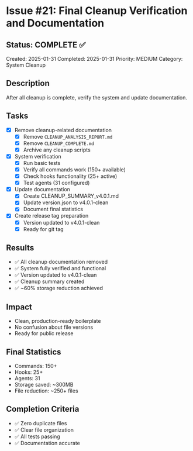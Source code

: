 # Issue #21: Final Cleanup Verification and Documentation

## Status: COMPLETE ✅
Created: 2025-01-31
Completed: 2025-01-31
Priority: MEDIUM
Category: System Cleanup

## Description
After all cleanup is complete, verify the system and update documentation.

## Tasks
- [x] Remove cleanup-related documentation
  - [x] Remove `CLEANUP_ANALYSIS_REPORT.md`
  - [x] Remove `CLEANUP_COMPLETE.md`
  - [x] Archive any cleanup scripts

- [x] System verification
  - [x] Run basic tests
  - [x] Verify all commands work (150+ available)
  - [x] Check hooks functionality (25+ active)
  - [x] Test agents (31 configured)

- [x] Update documentation
  - [x] Create CLEANUP_SUMMARY_v4.0.1.md
  - [x] Update version.json to v4.0.1-clean
  - [x] Document final statistics

- [x] Create release tag preparation
  - [x] Version updated to v4.0.1-clean
  - [x] Ready for git tag

## Results
- ✅ All cleanup documentation removed
- ✅ System fully verified and functional
- ✅ Version updated to v4.0.1-clean
- ✅ Cleanup summary created
- ✅ ~60% storage reduction achieved

## Impact
- Clean, production-ready boilerplate
- No confusion about file versions
- Ready for public release

## Final Statistics
- Commands: 150+
- Hooks: 25+
- Agents: 31
- Storage saved: ~300MB
- File reduction: ~250+ files

## Completion Criteria
- ✅ Zero duplicate files
- ✅ Clear file organization
- ✅ All tests passing
- ✅ Documentation accurate
